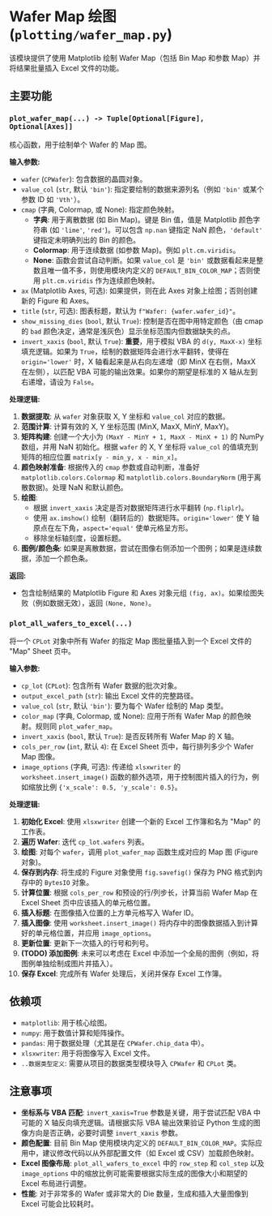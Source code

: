 # Wafer Map 绘图 (`plotting/wafer_map.py`)

该模块提供了使用 Matplotlib 绘制 Wafer Map（包括 Bin Map 和参数 Map）并将结果批量插入 Excel 文件的功能。

## 主要功能

### `plot_wafer_map(...) -> Tuple[Optional[Figure], Optional[Axes]]`

核心函数，用于绘制单个 Wafer 的 Map 图。

**输入参数:**

*   `wafer` (`CPWafer`): 包含数据的晶圆对象。
*   `value_col` (`str`, 默认 `'bin'`): 指定要绘制的数据来源列名（例如 `'bin'` 或某个参数 ID 如 `'Vth'`）。
*   `cmap` (字典, Colormap, 或 None): 指定颜色映射。
    *   **字典**: 用于离散数据 (如 Bin Map)。键是 Bin 值，值是 Matplotlib 颜色字符串 (如 `'lime'`, `'red'`)。可以包含 `np.nan` 键指定 NaN 颜色，`'default'` 键指定未明确列出的 Bin 的颜色。
    *   **Colormap**: 用于连续数据 (如参数 Map)。例如 `plt.cm.viridis`。
    *   **None**: 函数会尝试自动判断。如果 `value_col` 是 `'bin'` 或数据看起来是整数且唯一值不多，则使用模块内定义的 `DEFAULT_BIN_COLOR_MAP`；否则使用 `plt.cm.viridis` 作为连续颜色映射。
*   `ax` (Matplotlib Axes, 可选): 如果提供，则在此 Axes 对象上绘图；否则创建新的 Figure 和 Axes。
*   `title` (`str`, 可选): 图表标题，默认为 `f"Wafer: {wafer.wafer_id}"`。
*   `show_missing_dies` (`bool`, 默认 `True`): 控制是否在图中用特定颜色（由 cmap 的 `bad` 颜色决定，通常是浅灰色）显示坐标范围内但数据缺失的点。
*   `invert_xaxis` (`bool`, 默认 `True`): **重要**，用于模拟 VBA 的 `d(y, MaxX-x)` 坐标填充逻辑。如果为 `True`，绘制的数据矩阵会进行水平翻转，使得在 `origin='lower'` 时，X 轴看起来是从右向左递增（即 MinX 在右侧，MaxX 在左侧），以匹配 VBA 可能的输出效果。如果你的期望是标准的 X 轴从左到右递增，请设为 `False`。

**处理逻辑:**

1.  **数据提取**: 从 `wafer` 对象获取 X, Y 坐标和 `value_col` 对应的数据。
2.  **范围计算**: 计算有效的 X, Y 坐标范围 (MinX, MaxX, MinY, MaxY)。
3.  **矩阵构建**: 创建一个大小为 `(MaxY - MinY + 1, MaxX - MinX + 1)` 的 NumPy 数组，并用 NaN 初始化。根据 `wafer` 的 X, Y 坐标将 `value_col` 的值填充到矩阵的相应位置 `matrix[y - min_y, x - min_x]`。
4.  **颜色映射准备**: 根据传入的 `cmap` 参数或自动判断，准备好 `matplotlib.colors.Colormap` 和 `matplotlib.colors.BoundaryNorm` (用于离散数据)。处理 NaN 和默认颜色。
5.  **绘图**:
    *   根据 `invert_xaxis` 决定是否对数据矩阵进行水平翻转 (`np.fliplr`)。
    *   使用 `ax.imshow()` 绘制（翻转后的）数据矩阵。`origin='lower'` 使 Y 轴原点在左下角，`aspect='equal'` 使单元格呈方形。
    *   移除坐标轴刻度，设置标题。
6.  **图例/颜色条**: 如果是离散数据，尝试在图像右侧添加一个图例；如果是连续数据，添加一个颜色条。

**返回:**

*   包含绘制结果的 Matplotlib Figure 和 Axes 对象元组 `(fig, ax)`。如果绘图失败（例如数据无效），返回 `(None, None)`。

### `plot_all_wafers_to_excel(...)`

将一个 `CPLot` 对象中所有 Wafer 的指定 Map 图批量插入到一个 Excel 文件的 "Map" Sheet 页中。

**输入参数:**

*   `cp_lot` (`CPLot`): 包含所有 Wafer 数据的批次对象。
*   `output_excel_path` (`str`): 输出 Excel 文件的完整路径。
*   `value_col` (`str`, 默认 `'bin'`): 要为每个 Wafer 绘制的 Map 类型。
*   `color_map` (字典, Colormap, 或 None): 应用于所有 Wafer Map 的颜色映射。规则同 `plot_wafer_map`。
*   `invert_xaxis` (`bool`, 默认 `True`): 是否反转所有 Wafer Map 的 X 轴。
*   `cols_per_row` (`int`, 默认 `4`): 在 Excel Sheet 页中，每行排列多少个 Wafer Map 图像。
*   `image_options` (字典, 可选): 传递给 `xlsxwriter` 的 `worksheet.insert_image()` 函数的额外选项，用于控制图片插入的行为，例如缩放比例 `{'x_scale': 0.5, 'y_scale': 0.5}`。

**处理逻辑:**

1.  **初始化 Excel**: 使用 `xlsxwriter` 创建一个新的 Excel 工作簿和名为 "Map" 的工作表。
2.  **遍历 Wafer**: 迭代 `cp_lot.wafers` 列表。
3.  **绘图**: 对每个 `wafer`，调用 `plot_wafer_map` 函数生成对应的 Map 图 (Figure 对象)。
4.  **保存到内存**: 将生成的 Figure 对象使用 `fig.savefig()` 保存为 PNG 格式到内存中的 `BytesIO` 对象。
5.  **计算位置**: 根据 `cols_per_row` 和预设的行/列步长，计算当前 Wafer Map 在 Excel Sheet 页中应该插入的单元格位置。
6.  **插入标题**: 在图像插入位置的上方单元格写入 Wafer ID。
7.  **插入图像**: 使用 `worksheet.insert_image()` 将内存中的图像数据插入到计算好的单元格位置，并应用 `image_options`。
8.  **更新位置**: 更新下一次插入的行号和列号。
9.  **(TODO) 添加图例**: 未来可以考虑在 Excel 中添加一个全局的图例（例如，将图例单独绘制成图片并插入）。
10. **保存 Excel**: 完成所有 Wafer 处理后，关闭并保存 Excel 工作簿。

## 依赖项

*   `matplotlib`: 用于核心绘图。
*   `numpy`: 用于数值计算和矩阵操作。
*   `pandas`: 用于数据处理（尤其是在 `CPWafer.chip_data` 中）。
*   `xlsxwriter`: 用于将图像写入 Excel 文件。
*   `..数据类型定义`: 需要从项目的数据类型模块导入 `CPWafer` 和 `CPLot` 类。

## 注意事项

*   **坐标系与 VBA 匹配**: `invert_xaxis=True` 参数是关键，用于尝试匹配 VBA 中可能的 X 轴反向填充逻辑。请根据实际 VBA 输出效果验证 Python 生成的图像方向是否正确，必要时调整 `invert_xaxis` 参数。
*   **颜色配置**: 目前 Bin Map 使用模块内定义的 `DEFAULT_BIN_COLOR_MAP`。实际应用中，建议修改代码以从外部配置文件（如 Excel 或 CSV）加载颜色映射。
*   **Excel 图像布局**: `plot_all_wafers_to_excel` 中的 `row_step` 和 `col_step` 以及 `image_options` 中的缩放比例可能需要根据实际生成的图像大小和期望的 Excel 布局进行调整。
*   **性能**: 对于非常多的 Wafer 或非常大的 Die 数量，生成和插入大量图像到 Excel 可能会比较耗时。 